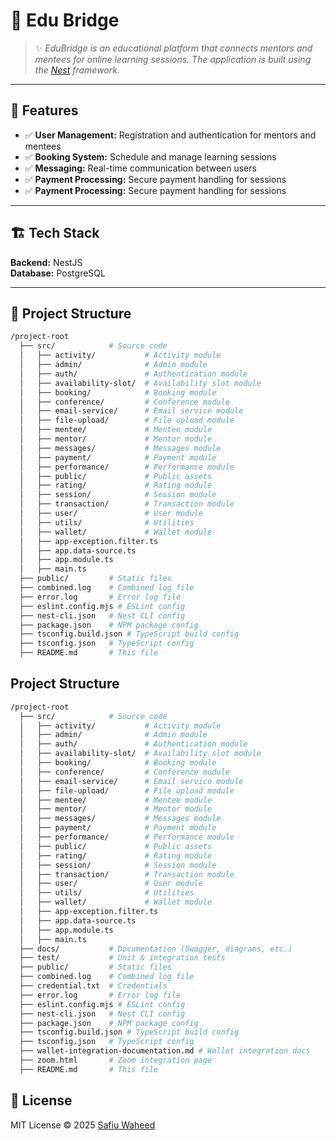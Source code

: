 # 📌 Edu Bridge

> ✨ *EduBridge is an educational platform that connects mentors and mentees for online learning sessions. The application is built using the [Nest](https://nestjs.com/) framework.*

---

## 🚀 Features

- ✅ **User Management:** Registration and authentication for mentors and mentees
- ✅ **Booking System:** Schedule and manage learning sessions
- ✅ **Messaging:** Real-time communication between users
- ✅ **Payment Processing:** Secure payment handling for sessions
- ✅ **Payment Processing:** Secure payment handling for sessions


---

## 🏗️ Tech Stack

**Backend:** NestJS   
**Database:** PostgreSQL   

---

## 📂 Project Structure

```bash
/project-root
  ├── src/            # Source code
  │   ├── activity/           # Activity module
  │   ├── admin/              # Admin module
  │   ├── auth/               # Authentication module
  │   ├── availability-slot/  # Availability slot module
  │   ├── booking/            # Booking module
  │   ├── conference/         # Conference module
  │   ├── email-service/      # Email service module
  │   ├── file-upload/        # File upload module
  │   ├── mentee/             # Mentee module
  │   ├── mentor/             # Mentor module
  │   ├── messages/           # Messages module
  │   ├── payment/            # Payment module
  │   ├── performance/        # Performance module
  │   ├── public/             # Public assets
  │   ├── rating/             # Rating module
  │   ├── session/            # Session module
  │   ├── transaction/        # Transaction module
  │   ├── user/               # User module
  │   ├── utils/              # Utilities
  │   ├── wallet/             # Wallet module
  │   ├── app-exception.filter.ts
  │   ├── app.data-source.ts
  │   ├── app.module.ts
  │   ├── main.ts
  ├── public/         # Static files
  ├── combined.log    # Combined log file
  ├── error.log       # Error log file
  ├── eslint.config.mjs # ESLint config
  ├── nest-cli.json   # Nest CLI config
  ├── package.json    # NPM package config
  ├── tsconfig.build.json # TypeScript build config
  ├── tsconfig.json   # TypeScript config
  ├── README.md       # This file
```



## Project Structure

```bash
/project-root
  ├── src/            # Source code
  │   ├── activity/           # Activity module
  │   ├── admin/              # Admin module
  │   ├── auth/               # Authentication module
  │   ├── availability-slot/  # Availability slot module
  │   ├── booking/            # Booking module
  │   ├── conference/         # Conference module
  │   ├── email-service/      # Email service module
  │   ├── file-upload/        # File upload module
  │   ├── mentee/             # Mentee module
  │   ├── mentor/             # Mentor module
  │   ├── messages/           # Messages module
  │   ├── payment/            # Payment module
  │   ├── performance/        # Performance module
  │   ├── public/             # Public assets
  │   ├── rating/             # Rating module
  │   ├── session/            # Session module
  │   ├── transaction/        # Transaction module
  │   ├── user/               # User module
  │   ├── utils/              # Utilities
  │   ├── wallet/             # Wallet module
  │   ├── app-exception.filter.ts
  │   ├── app.data-source.ts
  │   ├── app.module.ts
  │   ├── main.ts
  ├── docs/           # Documentation (Swagger, diagrams, etc.)
  ├── test/           # Unit & integration tests
  ├── public/         # Static files
  ├── combined.log    # Combined log file
  ├── credential.txt  # Credentials
  ├── error.log       # Error log file
  ├── eslint.config.mjs # ESLint config
  ├── nest-cli.json   # Nest CLI config
  ├── package.json    # NPM package config
  ├── tsconfig.build.json # TypeScript build config
  ├── tsconfig.json   # TypeScript config
  ├── wallet-integration-documentation.md # Wallet integration docs
  ├── zoom.html       # Zoom integration page
  ├── README.md       # This file
```

## 📜 License

MIT License © 2025 [Safiu Waheed](https://waheedianho.codes)  
